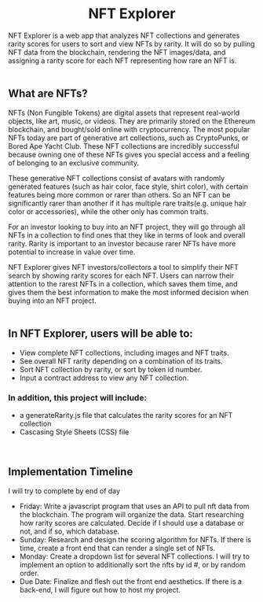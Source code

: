 <h1 align="center">NFT Explorer</h1>
NFT Explorer is a web app that analyzes NFT collections and generates rarity scores for users to sort and view NFTs by rarity. It will do so by pulling NFT data from the blockchain, rendering the NFT images/data, and assigning a rarity score for each NFT representing how rare an NFT is. <br><br>

## What are NFTs?

NFTs (Non Fungible Tokens) are digital assets that represent real-world objects, like art, music, or videos. They are primarily stored on the Ethereum blockchain, and bought/sold online with cryptocurrency. The most popular NFTs today are part of generative art collections, such as CryptoPunks, or Bored Ape Yacht Club. These NFT collections are incredibly successful because owning one of these NFTs gives you special access and a feeling of belonging to an exclusive community.

These generative NFT collections consist of avatars with randomly generated features (such as hair color, face style, shirt color), with certain features being more common or rarer than others. So an NFT can be significantly rarer than another if it has multiple rare traits(e.g. unique hair color or accessories), while the other only has common traits.

For an investor looking to buy into an NFT project, they will go through all NFTs in a collection to find ones that they like in terms of look and overall rarity. Rarity is important to an investor because rarer NFTs have more potential to increase in value over time. 

NFT Explorer gives NFT investors/collectors a tool to simplify their NFT search by showing rarity scores for each NFT. Users can narrow their attention to the rarest NFTs in a collection, which saves them time, and gives them the best information to make the most informed decision when buying into an NFT project. <br><br>


## In NFT Explorer, users will be able to: 
<ul>
  <li> View complete NFT collections, including images and NFT traits.</li>
  <li> See overall NFT rarity depending on a combination of its traits.</li>
  <li> Sort NFT collection by rarity, or sort by token id number. </li>
  <li> Input a contract address to view any NFT collection. </li>
</ul>

### In addition, this project will include:
<ul>
  <li> a generateRarity.js file that calculates the rarity scores for an NFT collection</li>
  <li> Cascasing Style Sheets (CSS) file </li>
</ul> <br>

## Implementation Timeline
I will try to complete by end of day
<ul>
  <li>Friday: Write a javascript program that uses an API to pull nft data from the blockchain. The program will organize the data. Start researching how rarity scores are calculated. Decide if I should use a database or not, and if so, which database.</l1>

  <li>Sunday: Research and design the scoring algorithm for NFTs. If there is time, create a front end that can render a single set of NFTs.</l1>

  <li>Monday: Create a dropdown list for several NFT collections. I will try to implement an option to additionally sort the nfts by id #, or by random order.</l1>

  <li>Due Date: Finalize and flesh out the front end aesthetics. If there is a back-end, I will figure out how to host my project.</l1>
</ul>


